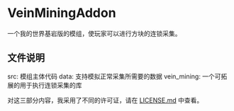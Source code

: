 # VeinMiningAddon

一个我的世界基岩版的模组，使玩家可以进行方块的连锁采集。

## 文件说明

src: 模组主体代码
data: 支持模拟正常采集所需要的数据
vein_mining: 一个可拓展的用于执行连锁采集的库

对这三部分内容，我采用了不同的许可证，请在 [LICENSE.md](./LICENSE.md) 中查看。
